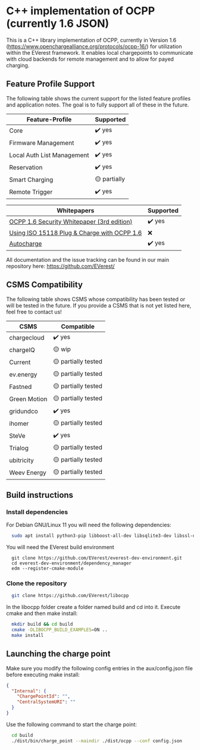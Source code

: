 # C++ implementation of OCPP (currently 1.6 JSON)

This is a C++ library implementation of OCPP, currently in Version 1.6 (https://www.openchargealliance.org/protocols/ocpp-16/) for utilization within the EVerest framework. It enables local chargepoints to communicate with cloud backends for remote management and to allow for payed charging.

## Feature Profile Support

The following table shows the current support for the listed feature profiles and application notes. The goal is to fully support all of these in the future.

| Feature-Profile            | Supported                 |
| -------------------------- | ------------------------- |
| Core                       | :heavy_check_mark: yes    |
| Firmware Management        | :heavy_check_mark: yes    |
| Local Auth List Management | :heavy_check_mark: yes    |
| Reservation                | :heavy_check_mark: yes    |
| Smart Charging             | :yellow_circle: partially |
| Remote Trigger             | :heavy_check_mark: yes    |

| Whitepapers                                                                                                                               | Supported              |
| ----------------------------------------------------------------------------------------------------------------------------------------- | ---------------------- |
| [OCPP 1.6 Security Whitepaper (3rd edition)](https://www.openchargealliance.org/uploads/files/OCPP-1.6-security-whitepaper-edition-3.zip) | :heavy_check_mark: yes |
| [Using ISO 15118 Plug & Charge with OCPP 1.6](https://www.openchargealliance.org/uploads/files/ocpp_1_6_ISO_15118_v10.pdf)                | :x:                    |
| [Autocharge](https://github.com/openfastchargingalliance/openfastchargingalliance/blob/master/autocharge-final.pdf)                       | :heavy_check_mark: yes    |

All documentation and the issue tracking can be found in our main repository here: https://github.com/EVerest/

## CSMS Compatibility

The following table shows CSMS whose compatibility has been tested or will be tested in the future. If you provide a CSMS that is not yet listed here, feel free to contact us!

| CSMS              | Compatible                       |
| ----------------- | -------------------------------- |
| chargecloud       | :heavy_check_mark: yes           |
| chargeIQ          | :yellow_circle: wip              |
| Current           | :yellow_circle: partially tested |
| ev.energy         | :yellow_circle: partially tested |
| Fastned           | :yellow_circle: partially tested |
| Green Motion      | :yellow_circle: partially tested |
| gridundco         | :heavy_check_mark: yes           |
| ihomer            | :yellow_circle: partially tested |
| SteVe             | :heavy_check_mark: yes           |
| Trialog           | :yellow_circle: partially tested |
| ubitricity        | :yellow_circle: partially tested |
| Weev Energy       | :yellow_circle: partially tested |

## Build instructions

### Install dependencies

For Debian GNU/Linux 11 you will need the following dependencies:

```bash
  sudo apt install python3-pip libboost-all-dev libsqlite3-dev libssl-dev
```

You will need the EVerest build environment
```
  git clone https://github.com/EVerest/everest-dev-environment.git
  cd everest-dev-environment/dependency_manager
  edm --register-cmake-module
```

### Clone the repository

```bash
  git clone https://github.com/EVerest/libocpp
```

In the libocpp folder create a folder named build and cd into it.
Execute cmake and then make install:

```bash
  mkdir build && cd build
  cmake -DLIBOCPP_BUILD_EXAMPLES=ON ..
  make install
```

## Launching the charge point

Make sure you modify the following config entries in the aux/config.json file before executing make install:

```json
{
  "Internal": {
    "ChargePointId": "",
    "CentralSystemURI": ""
  }
}
```

Use the following command to start the charge point:

```bash
  cd build
  ./dist/bin/charge_point --maindir ./dist/ocpp --conf config.json
```
